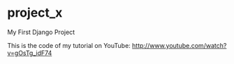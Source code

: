project_x
=========

My First Django Project

This is the code of my tutorial on YouTube: http://www.youtube.com/watch?v=gOsTg_idF74
